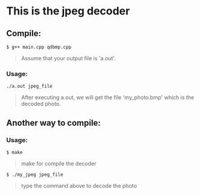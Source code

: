 # This is the jpeg decoder

## Compile:
```$ g++ main.cpp qdbmp.cpp```

> Assume that your output file is 'a.out'.

### Usage:
```./a.out jpeg_file```

> After executing a.out, we will get the file 'my_photo.bmp' which is the decoded photo.


## Another way to compile:
### Usage:
```$ make```

> make for compile the decoder

```$ ./my_jpeg jpeg_file```

> type the command above to decode the photo